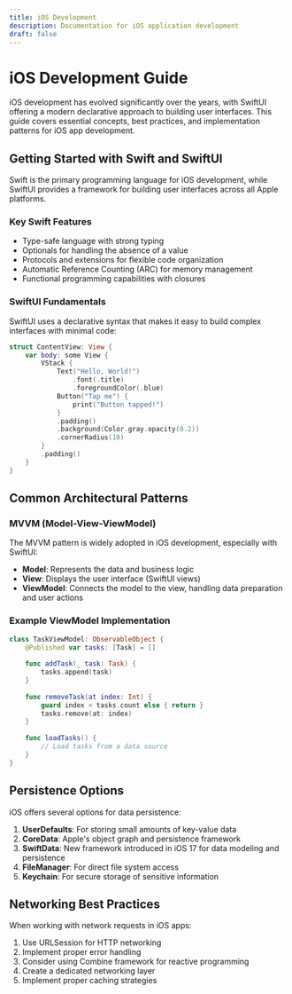 ```yaml
---
title: iOS Development
description: Documentation for iOS application development
draft: false
---
```


# iOS Development Guide

iOS development has evolved significantly over the years, with SwiftUI offering a modern declarative approach to building user interfaces. This guide covers essential concepts, best practices, and implementation patterns for iOS app development.

## Getting Started with Swift and SwiftUI

Swift is the primary programming language for iOS development, while SwiftUI provides a framework for building user interfaces across all Apple platforms.

### Key Swift Features

- Type-safe language with strong typing
- Optionals for handling the absence of a value
- Protocols and extensions for flexible code organization
- Automatic Reference Counting (ARC) for memory management
- Functional programming capabilities with closures

### SwiftUI Fundamentals

SwiftUI uses a declarative syntax that makes it easy to build complex interfaces with minimal code:

```swift
struct ContentView: View {
    var body: some View {
        VStack {
            Text("Hello, World!")
                .font(.title)
                .foregroundColor(.blue)
            Button("Tap me") {
                print("Button tapped!")
            }
            .padding()
            .background(Color.gray.opacity(0.2))
            .cornerRadius(10)
        }
        .padding()
    }
}
```

## Common Architectural Patterns

### MVVM (Model-View-ViewModel)

The MVVM pattern is widely adopted in iOS development, especially with SwiftUI:

- **Model**: Represents the data and business logic
- **View**: Displays the user interface (SwiftUI views)
- **ViewModel**: Connects the model to the view, handling data preparation and user actions

### Example ViewModel Implementation

```swift
class TaskViewModel: ObservableObject {
    @Published var tasks: [Task] = []
    
    func addTask(_ task: Task) {
        tasks.append(task)
    }
    
    func removeTask(at index: Int) {
        guard index < tasks.count else { return }
        tasks.remove(at: index)
    }
    
    func loadTasks() {
        // Load tasks from a data source
    }
}
```

## Persistence Options

iOS offers several options for data persistence:

1. **UserDefaults**: For storing small amounts of key-value data
2. **CoreData**: Apple's object graph and persistence framework
3. **SwiftData**: New framework introduced in iOS 17 for data modeling and persistence
4. **FileManager**: For direct file system access
5. **Keychain**: For secure storage of sensitive information

## Networking Best Practices

When working with network requests in iOS apps:

1. Use URLSession for HTTP networking
2. Implement proper error handling
3. Consider using Combine framework for reactive programming
4. Create a dedicated networking layer
5. Implement proper caching strategies